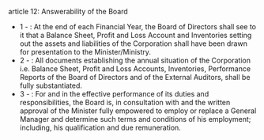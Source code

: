 article 12: Answerability of the Board

<ul>
			<li>1 - : At the end of each Financial Year, the Board of Directors shall see to it that a Balance Sheet, Profit and Loss Account and Inventories setting out the assets and liabilities of the Corporation shall have been drawn for presentation to the Minister&#x2F;Ministry.<ul>
			</ul></li>			<li>2 - : All documents establishing the annual situation of the Corporation i.e. Balance Sheet, Profit and Loss Accounts, Inventories, Performance Reports of the Board of Directors and of the External Auditors, shall be fully substantiated.<ul>
			</ul></li>			<li>3 - : For and in the effective performance of its duties and responsibilities, the Board is, in consultation with and the written approval of the Minister fully empowered to employ or replace a General Manager and determine such terms and conditions of his employment; including, his qualification and due remuneration.<ul>
			</ul></li></ul>